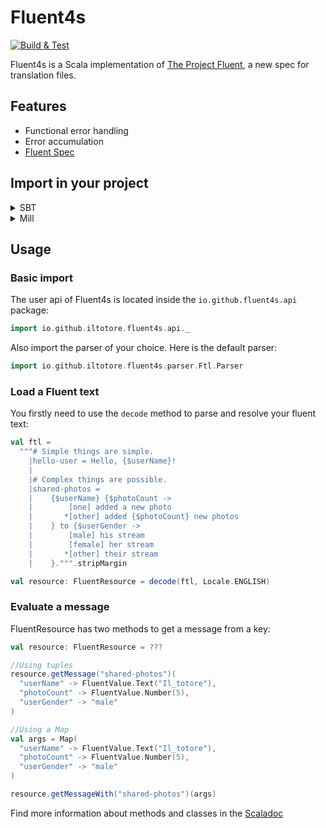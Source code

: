 # Fluent4s
[![Build & Test](https://github.com/fluent4s/fluent4s/actions/workflows/main.yaml/badge.svg)](https://github.com/fluent4s/fluent4s/actions/workflows/main.yaml)

Fluent4s is a Scala implementation of [The Project Fluent](https://projectfluent.org/),
a new spec for translation files.

## Features

- Functional error handling
- Error accumulation
- [Fluent Spec](https://github.com/projectfluent/fluent/wiki#background)

## Import in your project

<details>
<summary>SBT</summary>

```sbt
libraryDependencies += "io.github.fluent4s" %% "fluent4s-core" % "version"
libraryDependencies += "io.github.fluent4s" %% "fluent4s-parser" % "version"
```

</details>

<details>
<summary>Mill</summary>

```scala
ivy"io.github.fluent4s::fluent-core:version"
ivy"io.github.fluent4s::fluent-parser:version"
```

</details>


## Usage

### Basic import

The user api of Fluent4s is located inside the `io.github.fluent4s.api` package:
```scala
import io.github.iltotore.fluent4s.api._
```

Also import the parser of your choice. Here is the default parser:
```scala
import io.github.iltotore.fluent4s.parser.Ftl.Parser
```

### Load a Fluent text

You firstly need to use the `decode` method to parse and resolve your fluent text:
```scala
val ftl =
  """# Simple things are simple.
    |hello-user = Hello, {$userName}!
    |
    |# Complex things are possible.
    |shared-photos =
    |    {$userName} {$photoCount ->
    |        [one] added a new photo
    |       *[other] added {$photoCount} new photos
    |    } to {$userGender ->
    |        [male] his stream
    |        [female] her stream
    |       *[other] their stream
    |    }.""".stripMargin

val resource: FluentResource = decode(ftl, Locale.ENGLISH)
```

### Evaluate a message

FluentResource has two methods to get a message from a key:
```scala
val resource: FluentResource = ???

//Using tuples
resource.getMessage("shared-photos")(
  "userName" -> FluentValue.Text("Il_totore"),
  "photoCount" -> FluentValue.Number(5),
  "userGender" -> "male"
)

//Using a Map
val args = Map(
  "userName" -> FluentValue.Text("Il_totore"),
  "photoCount" -> FluentValue.Number(5),
  "userGender" -> "male"
)

resource.getMessageWith("shared-photos")(args)
```

Find more information about methods and classes in the [Scaladoc](/docs/scaladoc)
